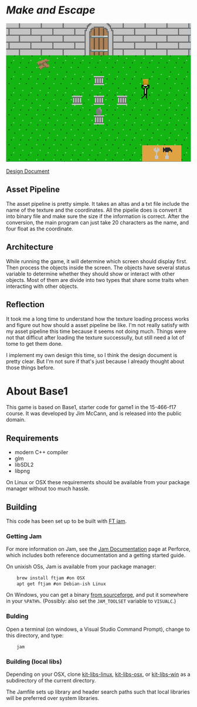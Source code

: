 # *Make and Escape*

![alt text](https://github.com/heyimglory/15-466-f17-base1/blob/master/screenshots/center.png)

[Design Document](http://graphics.cs.cmu.edu/courses/15-466-f17/game1-designs/hungyuc/)

## Asset Pipeline

The asset pipeline is pretty simple. It takes an altas and a txt file include the name of the texture and the coordinates. All the pipelie does is convert it into binary file and make sure the size if the information is correct. After the conversion, the main program can just take 20 characters as the name, and four float as the coordinate.

## Architecture

While running the game, it will determine which screen should display first. Then process the objects inside the screen. The objects have several status variable to determine whether they should show or interact with other objects. Most of them are divide into two types that share some traits when interacting with other objects.

## Reflection

It took me a long time to understand how the texture loading process works and figure out how should a asset pipeline be like. I'm not really satisfy with my asset pipeline this time because it seems not doing much. Things were not that difficut after loading the texture successully, but still need a lot of tome to get them done.

I implement my own design this time, so I think the design document is pretty clear. But I'm not sure if that's just because I already thought about those things before.


# About Base1

This game is based on Base1, starter code for game1 in the 15-466-f17 course. It was developed by Jim McCann, and is released into the public domain.

## Requirements

 - modern C++ compiler
 - glm
 - libSDL2
 - libpng

On Linux or OSX these requirements should be available from your package manager without too much hassle.

## Building

This code has been set up to be built with [FT jam](https://www.freetype.org/jam/).

### Getting Jam

For more information on Jam, see the [Jam Documentation](https://www.perforce.com/documentation/jam-documentation) page at Perforce, which includes both reference documentation and a getting started guide.

On unixish OSs, Jam is available from your package manager:
```
	brew install ftjam #on OSX
	apt get ftjam #on Debian-ish Linux
```

On Windows, you can get a binary [from sourceforge](https://sourceforge.net/projects/freetype/files/ftjam/2.5.2/ftjam-2.5.2-win32.zip/download),
and put it somewhere in your `%PATH%`.
(Possibly: also set the `JAM_TOOLSET` variable to `VISUALC`.)

### Bulding
Open a terminal (on windows, a Visual Studio Command Prompt), change to this directory, and type:
```
	jam
```

### Building (local libs)

Depending on your OSX, clone 
[kit-libs-linux](https://github.com/ixchow/kit-libs-linux),
[kit-libs-osx](https://github.com/ixchow/kit-libs-osx),
or [kit-libs-win](https://github.com/ixchow/kit-libs-win)
as a subdirectory of the current directory.

The Jamfile sets up library and header search paths such that local libraries will be preferred over system libraries.
